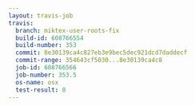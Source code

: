 ```yaml
---
layout: travis-job
travis:
  branch: miktex-user-roots-fix
  build-id: 608766554
  build-number: 353
  commit: 8e30139ca4c827eb3e9bec5dec921dcd7daddecf
  commit-range: 354643cf5030...8e30139ca4c8
  job-id: 608766566
  job-number: 353.5
  os-name: osx
  test-result: 0
---
```

